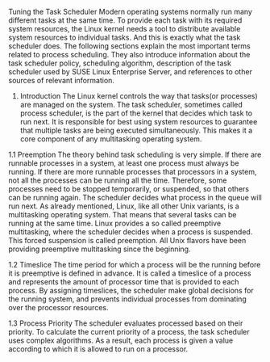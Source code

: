Tuning the Task Scheduler
Modern operating systems normally run many different tasks at the same 
time. To provide each task with its required system resources, the Linux
kernel needs a tool to distribute available system resources to individual
tasks. And this is exactly what the task scheduler does.
The following sections explain the most important terms related to process
scheduling. They also introduce information about the task scheduler 
policy, scheduling algorithm, description of the task scheduler used by 
SUSE Linux Enterprise Server, and references to other sources of relevant
information.


1. Introduction
The Linux kernel controls the way that tasks(or processes) are managed on
the system. The task scheduler, sometimes called process scheduler, is 
the part of the kernel that decides which task to run next. It is 
responsible for best using system resources to guarantee that multiple 
tasks are being executed simultaneously. This makes it a core component 
of any multitasking operating system.

1.1 Preemption
The theory behind task scheduling is very simple. If there are runnable 
processes in a system, at least one process must always be running. If
there are more runnable processes that processors in a system, not all
the processes can be running all the time.
Therefore, some processes need to be stopped temporarily, or suspended,
so that others can be running again. The scheduler decides what process 
in the queue will run next.
As already mentioned, Linux, like all other Unix variants, is a 
multitasking operating system. That means that several tasks can be 
running at the same time. Linux provides a so called preemptive
multitasking, where the scheduler decides when a process is suspended.
This forced suspension is called preemption. All Unix flavors have been
providing preemptive multitasking since the beginning.

1.2 Timeslice
The time period for which a process will be the running before it is 
preemptive is defined in advance. It is called a timeslice of a process
and represents the amount of processor time that is provided to each 
process. By assigning timeslices, the scheduler make global decisions for
the running system, and prevents individual processes from dominating 
over the processor resources.

1.3 Process Priority
The scheduler evaluates processed based on their priority. To calculate 
the current priority of a process, the task scheduler uses complex 
algorithms. As a result, each process is given a value according to which
it is allowed to run on a processor.
